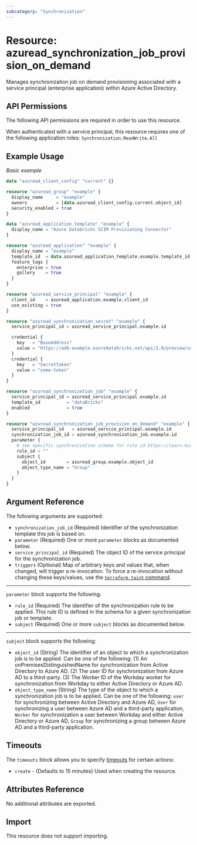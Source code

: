 ```yaml
---
subcategory: "Synchronization"
---
```


# Resource: azuread_synchronization_job_provision_on_demand

Manages synchronization job on demand provisioning associated with a service principal (enterprise application) within Azure Active Directory.

## API Permissions

The following API permissions are required in order to use this resource.

When authenticated with a service principal, this resource requires one of the following application roles: `Synchronization.ReadWrite.All`

## Example Usage

*Basic example*

```terraform
data "azuread_client_config" "current" {}

resource "azuread_group" "example" {
  display_name     = "example"
  owners           = [data.azuread_client_config.current.object_id]
  security_enabled = true
}

data "azuread_application_template" "example" {
  display_name = "Azure Databricks SCIM Provisioning Connector"
}

resource "azuread_application" "example" {
  display_name = "example"
  template_id  = data.azuread_application_template.example.template_id
  feature_tags {
    enterprise = true
    gallery    = true
  }
}

resource "azuread_service_principal" "example" {
  client_id    = azuread_application.example.client_id
  use_existing = true
}

resource "azuread_synchronization_secret" "example" {
  service_principal_id = azuread_service_principal.example.id

  credential {
    key   = "BaseAddress"
    value = "https://adb-example.azuredatabricks.net/api/2.0/preview/scim"
  }
  credential {
    key   = "SecretToken"
    value = "some-token"
  }
}

resource "azuread_synchronization_job" "example" {
  service_principal_id = azuread_service_principal.example.id
  template_id          = "dataBricks"
  enabled              = true
}

resource "azuread_synchronization_job_provision_on_demand" "example" {
  service_principal_id   = azuread_service_principal.example.id
  synchronization_job_id = azuread_synchronization_job.example.id
  parameter {
    # see specific synchronization schema for rule id https://learn.microsoft.com/en-us/graph/api/synchronization-synchronizationschema-get?view=graph-rest-beta
    rule_id = ""
    subject {
      object_id        = azuread_group.example.object_id
      object_type_name = "Group"
    }
  }
}

```

## Argument Reference

The following arguments are supported:


* `synchronization_job_id` (Required) Identifier of the synchronization template this job is based on.
* `parameter` (Required) One or more `parameter` blocks as documented below.
* `service_principal_id` (Required) The object ID of the service principal for the synchronization job.
* `triggers` (Optional) Map of arbitrary keys and values that, when changed, will trigger a re-invocation. To force a re-invocation without changing these keys/values, use the [`terraform taint` command](https://www.terraform.io/docs/commands/taint.html). 

---

`parameter` block supports the following:

* `rule_id` (Required) The identifier of the synchronization rule to be applied. This rule ID is defined in the schema for a given synchronization job or template.
* `subject` (Required) One or more `subject` blocks as documented below.

---

`subject` block supports the following:

* `object_id` (String) The identifier of an object to which a synchronization job is to be applied. Can be one of the following: (1) An onPremisesDistinguishedName for synchronization from Active Directory to Azure AD. (2) The user ID for synchronization from Azure AD to a third-party. (3) The Worker ID of the Workday worker for synchronization from Workday to either Active Directory or Azure AD.
* `object_type_name` (String) The type of the object to which a synchronization job is to be applied. Can be one of the following: `user` for synchronizing between Active Directory and Azure AD, `User` for synchronizing a user between Azure AD and a third-party application, `Worker` for synchronization a user between Workday and either Active Directory or Azure AD, `Group` for synchronizing a group between Azure AD and a third-party application.

## Timeouts

The `timeouts` block allows you to specify [timeouts](https://www.terraform.io/language/resources/syntax#operation-timeouts) for certain actions:

* `create` - (Defaults to 15 minutes) Used when creating the resource.

## Attributes Reference

No additional attributes are exported.

## Import

This resource does not support importing.
